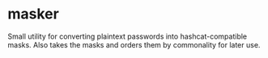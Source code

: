 # masker
Small utility for converting plaintext passwords into hashcat-compatible masks. Also takes the masks
and orders them by commonality for later use.
